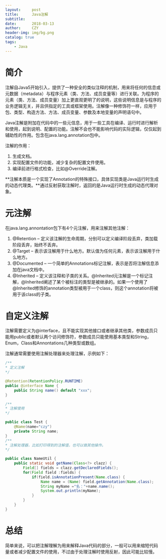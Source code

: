 ```yaml
---
layout:     post
title:      Java注解
subtitle:   
date:       2018-03-13
author:     CZY
header-img: img/bg.png
catalog: true
tags:
    - Java
---
```


# 简介

注解自Java5开始引入，提供了一种安全的类似注释的机制，用来将任何的信息或元数据（metadata）与程序元素（类、方法、成员变量等）进行关联。为程序的元素（类、方法、成员变量）加上更直观更明了的说明，这些说明信息是与程序的业务逻辑无关，并且供指定的工具或框架使用。注解像一种修饰符一样，应用于包、类型、构造方法、方法、成员变量、参数及本地变量的声明语句中。

Java注解是附加在代码中的一些元信息，用于一些工具在编译、运行时进行解析和使用，起到说明、配置的功能。注解不会也不能影响代码的实际逻辑，仅仅起到辅助性的作用。包含在java.lang.annotation包中。

注解的作用：
1. 生成文档。
2. 实现配置文件的功能，减少复杂的配置文件使用。
3. 编译前进行格式检查，比如@Override注解。

**注解本质是一个实现了Annotation的特殊接口，具体实现类是Java运行时生成的动态代理类。**通过反射获取注解时，返回的是Java运行时生成的动态代理对象。

# 元注解

在java.lang.annontation包下有4个元注解，用来注解其他注解：
1. @Retention – 定义该注解的生命周期，分别可以定义编译阶段丢弃，类加载阶段丢弃，始终不丢弃。
2. @Target – 表示该注解用于什么地方。默认值为任何元素，表示该注解用于什么地方。
3. @Documented – 一个简单的Annotations标记注解，表示是否将注解信息添加在java文档中。
4. @Inherited – 定义该注释和子类的关系。@Inherited元注解是一个标记注解，@Inherited阐述了某个被标注的类型是被继承的。如果一个使用了@Inherited修饰的annotation类型被用于一个class，则这个annotation将被用于该class的子类。

# 自定义注解

注解需要定义为@interface，且不能实现其他接口或者继承其他类，参数成员只能用public或者默认两个访问修饰符，参数成员只能使用基本类型和String，Enum，Class和Annontations几种类型或数组。

注解通常需要使用注解处理器来处理注解，示例如下：

```java
/**
* 定义注解
*/

@Retention(RetentionPolicy.RUNTIME)
public @interface Name {
    public String name() default "xxx";
}

/**
* 注解使用
*/

public class Test {
    @Name(name="czy")
    private String name;
}
/**
* 注解处理器，比如打印得到的注解值，也可以做其他操作。
*/

public class NameUtil {
    public static void getName(Class<?> clazz) {
        Field[] fields = clazz.getDeclaredFields();
        for(Field field :fields) {
            if(field.isAnnotationPresent(Name.class) {
                Name name = (Name) field.getAnnotation(Name.class);
                String myName ="名："+name.name();
                System.out.println(myName);
            }
        }
    }
}
```

# 总结

简单来说，可以把注解理解为用来解释Java代码的部分，一般可以用来缩短代码量或者减少配置文件的使用，不过由于处理注解时使用反射，因此可能比较慢。